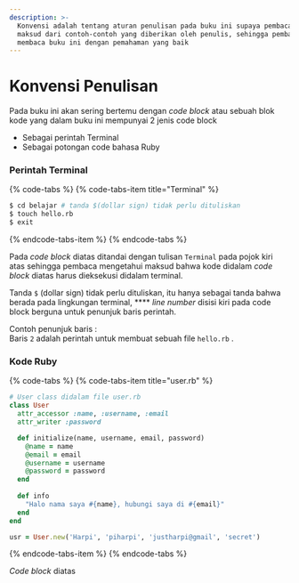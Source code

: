 ```yaml
---
description: >-
  Konvensi adalah tentang aturan penulisan pada buku ini supaya pembaca memahami
  maksud dari contoh-contoh yang diberikan oleh penulis, sehingga pembaca dapat
  membaca buku ini dengan pemahaman yang baik
---
```


# Konvensi Penulisan

Pada buku ini akan sering bertemu dengan _code block_ atau sebuah blok kode yang dalam buku ini mempunyai 2 jenis code block 

* Sebagai perintah Terminal
* Sebagai potongan code bahasa Ruby

### Perintah Terminal

{% code-tabs %}
{% code-tabs-item title="Terminal" %}
```bash
$ cd belajar # tanda $(dollar sign) tidak perlu dituliskan
$ touch hello.rb
$ exit
```
{% endcode-tabs-item %}
{% endcode-tabs %}

Pada _code block_ diatas ditandai dengan tulisan `Terminal` pada pojok kiri atas sehingga pembaca mengetahui maksud bahwa kode didalam _code block_ diatas harus dieksekusi didalam terminal.

Tanda `$` \(dollar sign\) tidak perlu dituliskan, itu hanya sebagai tanda bahwa  berada pada lingkungan terminal, **** _line number_ disisi kiri pada code block berguna untuk penunjuk baris perintah.

Contoh penunjuk baris :  
Baris `2` adalah perintah untuk membuat sebuah file `hello.rb` .

### Kode Ruby

{% code-tabs %}
{% code-tabs-item title="user.rb" %}
```ruby
# User class didalam file user.rb
class User
  attr_accessor :name, :username, :email
  attr_writer :password

  def initialize(name, username, email, password)
    @name = name
    @email = email
    @username = username
    @password = password
  end
  
  def info
    "Halo nama saya #{name}, hubungi saya di #{email}"
  end
end

usr = User.new('Harpi', 'piharpi', 'justharpi@gmail', 'secret')

```
{% endcode-tabs-item %}
{% endcode-tabs %}

_Code block_ diatas   
 



